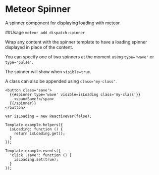 Meteor Spinner
==============

A spinner component for displaying loading with meteor.

##Usage
`meteor add dispatch:spinner`

Wrap any content with the spinner template to have a loading spinner displayed in place of the content.

You can specify one of two spinners at the moment using `type='wave'` or `type='pulse'`.

The spinner will show when `visible=true`.

A class can also be appended using `class='my-class'`.

```
<button class='save'>
  {{#spinner type='wave' visible=isLoading class='my-class'}}
    <span>Save!</span>
  {{/spinner}}
</button>
```

```
var isLoading = new ReactiveVar(false);

Template.example.helpers({
  isLoading: function () {
    return isLoading.get();
  }
});

Template.example.events({
  'click .save': function () {
    isLoading.set(true);
  }
});
```
